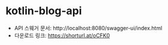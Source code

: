 # kotlin-blog-api

- API 스웨거 문서: http://localhost:8080/swagger-ui/index.html
- 다운로드 링크: https://shorturl.at/oCFK0
